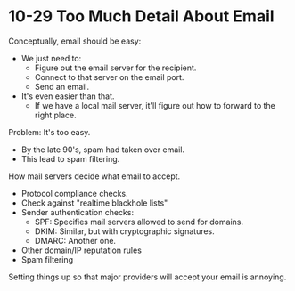 
# 10-29 Too Much Detail About Email

Conceptually, email should be easy:

- We just need to:
  - Figure out the email server for the recipient.
  - Connect to that server on the email port.
  - Send an email.
- It's even easier than that.
  - If we have a local mail server, it'll figure out
    how to forward to the right place.

Problem: It's too easy.

- By the late 90's, spam had taken over email.
- This lead to spam filtering.

How mail servers decide what email to accept.

- Protocol compliance checks.
- Check against "realtime blackhole lists"
- Sender authentication checks:
  - SPF: Specifies mail servers allowed to send for domains.
  - DKIM: Similar, but with cryptographic signatures.
  - DMARC: Another one.
- Other domain/IP reputation rules
- Spam filtering

Setting things up so that major providers will accept your
email is annoying.
